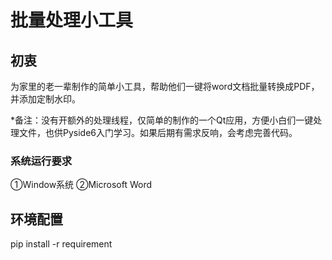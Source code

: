 # 批量处理小工具
## 初衷
为家里的老一辈制作的简单小工具，帮助他们一键将word文档批量转换成PDF，并添加定制水印。

*备注：没有开额外的处理线程，仅简单的制作的一个Qt应用，方便小白们一键处理文件，也供Pyside6入门学习。如果后期有需求反响，会考虑完善代码。

### 系统运行要求
①Window系统
②Microsoft Word

## 环境配置
pip install -r requirement
